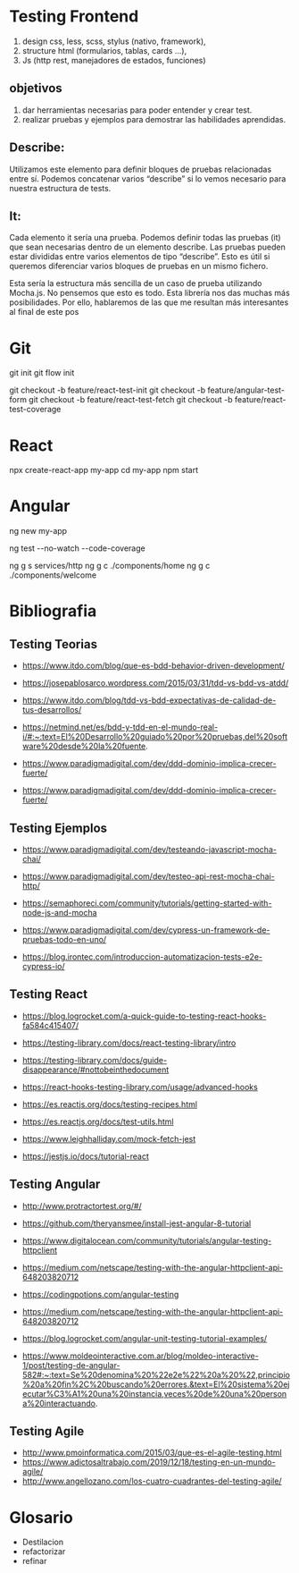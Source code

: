 # Testing Frontend

1. design css, less, scss, stylus (nativo, framework),
2. structure html (formularios, tablas, cards ...),
3. Js (http rest, manejadores de estados, funciones)

## objetivos

1. dar herramientas necesarias para poder entender y crear test.
2. realizar pruebas y ejemplos para demostrar las habilidades aprendidas.

## Describe:

Utilizamos este elemento para definir bloques de pruebas relacionadas entre sí. Podemos concatenar varios “describe” si lo vemos necesario para nuestra estructura de tests.

## It:

Cada elemento it sería una prueba. Podemos definir todas las pruebas (it) que sean necesarias dentro de un elemento describe. Las pruebas pueden estar divididas entre varios elementos de tipo “describe”. Esto es útil si queremos diferenciar varios bloques de pruebas en un mismo fichero.

Esta sería la estructura más sencilla de un caso de prueba utilizando Mocha.js. No pensemos que esto es todo. Esta librería nos das muchas más posibilidades. Por ello, hablaremos de las que me resultan más interesantes al final de este pos

# Git

git init
git flow init

git checkout -b feature/react-test-init
git checkout -b feature/angular-test-form
git checkout -b feature/react-test-fetch
git checkout -b feature/react-test-coverage

# React

npx create-react-app my-app
cd my-app
npm start

# Angular

ng new my-app

ng test --no-watch --code-coverage

ng g s services/http
ng g c ./components/home
ng g c ./components/welcome

# Bibliografia

## Testing Teorias

- https://www.itdo.com/blog/que-es-bdd-behavior-driven-development/

- https://josepablosarco.wordpress.com/2015/03/31/tdd-vs-bdd-vs-atdd/

- https://www.itdo.com/blog/tdd-vs-bdd-expectativas-de-calidad-de-tus-desarrollos/

- https://netmind.net/es/bdd-y-tdd-en-el-mundo-real-i/#:~:text=El%20Desarrollo%20guiado%20por%20pruebas,del%20software%20desde%20la%20fuente.

- https://www.paradigmadigital.com/dev/ddd-dominio-implica-crecer-fuerte/

- https://www.paradigmadigital.com/dev/ddd-dominio-implica-crecer-fuerte/

## Testing Ejemplos

- https://www.paradigmadigital.com/dev/testeando-javascript-mocha-chai/

- https://www.paradigmadigital.com/dev/testeo-api-rest-mocha-chai-http/

- https://semaphoreci.com/community/tutorials/getting-started-with-node-js-and-mocha

- https://www.paradigmadigital.com/dev/cypress-un-framework-de-pruebas-todo-en-uno/

- https://blog.irontec.com/introduccion-automatizacion-tests-e2e-cypress-io/

## Testing React

- https://blog.logrocket.com/a-quick-guide-to-testing-react-hooks-fa584c415407/

- https://testing-library.com/docs/react-testing-library/intro

- https://testing-library.com/docs/guide-disappearance/#nottobeinthedocument

- https://react-hooks-testing-library.com/usage/advanced-hooks

- https://es.reactjs.org/docs/testing-recipes.html

- https://es.reactjs.org/docs/test-utils.html

- https://www.leighhalliday.com/mock-fetch-jest

- https://jestjs.io/docs/tutorial-react

## Testing Angular

- http://www.protractortest.org/#/

- https://github.com/theryansmee/install-jest-angular-8-tutorial

- https://www.digitalocean.com/community/tutorials/angular-testing-httpclient

- https://medium.com/netscape/testing-with-the-angular-httpclient-api-648203820712

- https://codingpotions.com/angular-testing

- https://medium.com/netscape/testing-with-the-angular-httpclient-api-648203820712

- https://blog.logrocket.com/angular-unit-testing-tutorial-examples/

- https://www.moldeointeractive.com.ar/blog/moldeo-interactive-1/post/testing-de-angular-582#:~:text=Se%20denomina%20%22e2e%22%20a%20%22,principio%20a%20fin%2C%20buscando%20errores.&text=El%20sistema%20ejecutar%C3%A1%20una%20instancia,veces%20de%20una%20persona%20interactuando.

## Testing Agile

- http://www.pmoinformatica.com/2015/03/que-es-el-agile-testing.html
- https://www.adictosaltrabajo.com/2019/12/18/testing-en-un-mundo-agile/
- http://www.angellozano.com/los-cuatro-cuadrantes-del-testing-agile/

# Glosario

- Destilacion
- refactorizar
- refinar
